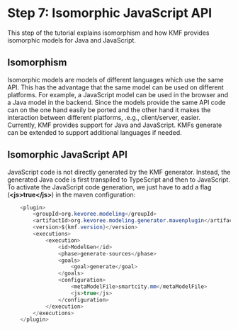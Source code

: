 Step 7: Isomorphic JavaScript API
======================

This step of the tutorial explains isomorphism and how KMF provides isomorphic models for Java and JavaScript.

Isomorphism
-------------
Isomorphic models are models of different languages which use the same API.
This has the advantage that the same model can be used on different platforms. 
For example, a JavaScript model can be used in the browser and a Java model in the backend. 
Since the models provide the same API code can on the one hand easily be ported and the other hand it makes the interaction between different platforms, .e.g., client/server, easier. 
Currently, KMF provides support for Java and JavaScript.
KMFs generate can be extended to support additional languages if needed. 

Isomorphic JavaScript API
-------------
JavaScript code is not directly generated by the KMF generator.
Instead, the generated Java code is first transpiled to TypeScript and then to JavaScript. 
To activate the JavaScript code generation, we just have to add a flag (**\<js\>true\</js\>**) in the maven configuration:
 
```java
    <plugin>
        <groupId>org.kevoree.modeling</groupId>
        <artifactId>org.kevoree.modeling.generator.mavenplugin</artifactId>
        <version>${kmf.version}</version>
        <executions>
            <execution>
                <id>ModelGen</id>
                <phase>generate-sources</phase>
                <goals>
                    <goal>generate</goal>
                </goals>
                <configuration>
                    <metaModelFile>smartcity.mm</metaModelFile>
                    <js>true</js>
                </configuration>
            </execution>
        </executions>
    </plugin>    
```